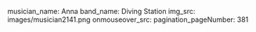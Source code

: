 musician_name: Anna
band_name: Diving Station
img_src: images/musician2141.png
onmouseover_src: 
pagination_pageNumber: 381
